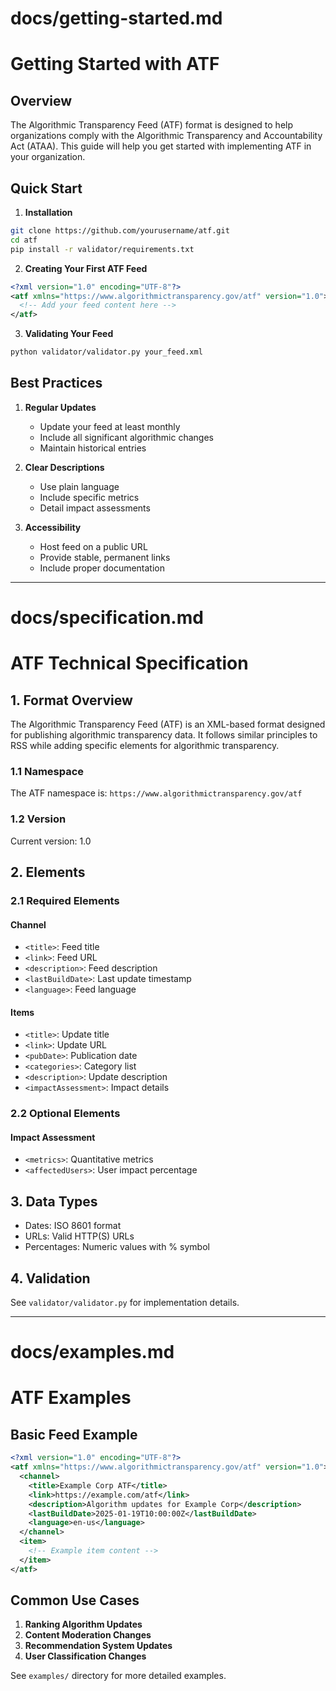 # docs/getting-started.md
# Getting Started with ATF

## Overview
The Algorithmic Transparency Feed (ATF) format is designed to help organizations comply with the Algorithmic Transparency and Accountability Act (ATAA). This guide will help you get started with implementing ATF in your organization.

## Quick Start

1. **Installation**
```bash
git clone https://github.com/yourusername/atf.git
cd atf
pip install -r validator/requirements.txt
```

2. **Creating Your First ATF Feed**
```xml
<?xml version="1.0" encoding="UTF-8"?>
<atf xmlns="https://www.algorithmictransparency.gov/atf" version="1.0">
  <!-- Add your feed content here -->
</atf>
```

3. **Validating Your Feed**
```bash
python validator/validator.py your_feed.xml
```

## Best Practices

1. **Regular Updates**
   - Update your feed at least monthly
   - Include all significant algorithmic changes
   - Maintain historical entries

2. **Clear Descriptions**
   - Use plain language
   - Include specific metrics
   - Detail impact assessments

3. **Accessibility**
   - Host feed on a public URL
   - Provide stable, permanent links
   - Include proper documentation

---

# docs/specification.md
# ATF Technical Specification

## 1. Format Overview

The Algorithmic Transparency Feed (ATF) is an XML-based format designed for publishing algorithmic transparency data. It follows similar principles to RSS while adding specific elements for algorithmic transparency.

### 1.1 Namespace

The ATF namespace is: `https://www.algorithmictransparency.gov/atf`

### 1.2 Version

Current version: 1.0

## 2. Elements

### 2.1 Required Elements

#### Channel
- `<title>`: Feed title
- `<link>`: Feed URL
- `<description>`: Feed description
- `<lastBuildDate>`: Last update timestamp
- `<language>`: Feed language

#### Items
- `<title>`: Update title
- `<link>`: Update URL
- `<pubDate>`: Publication date
- `<categories>`: Category list
- `<description>`: Update description
- `<impactAssessment>`: Impact details

### 2.2 Optional Elements

#### Impact Assessment
- `<metrics>`: Quantitative metrics
- `<affectedUsers>`: User impact percentage

## 3. Data Types

- Dates: ISO 8601 format
- URLs: Valid HTTP(S) URLs
- Percentages: Numeric values with % symbol

## 4. Validation

See `validator/validator.py` for implementation details.

---

# docs/examples.md
# ATF Examples

## Basic Feed Example

```xml
<?xml version="1.0" encoding="UTF-8"?>
<atf xmlns="https://www.algorithmictransparency.gov/atf" version="1.0">
  <channel>
    <title>Example Corp ATF</title>
    <link>https://example.com/atf</link>
    <description>Algorithm updates for Example Corp</description>
    <lastBuildDate>2025-01-19T10:00:00Z</lastBuildDate>
    <language>en-us</language>
  </channel>
  <item>
    <!-- Example item content -->
  </item>
</atf>
```

## Common Use Cases

1. **Ranking Algorithm Updates**
2. **Content Moderation Changes**
3. **Recommendation System Updates**
4. **User Classification Changes**

See `examples/` directory for more detailed examples.